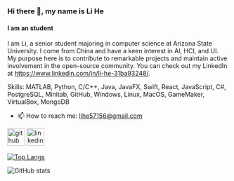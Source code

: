### Hi there 👋, my name is Li He
#### I am an student 

I am Li, a senior student majoring in computer science at Arizona State University. I come from China and have a keen interest in AI, HCI, and UI. My purpose here is to contribute to remarkable projects and maintain active involvement in the open-source community. You can check out my LinkedIn at https://www.linkedin.com/in/li-he-31ba93248/.

Skills: MATLAB, Python, C/C++, Java, JavaFX, Swift, React, JavaScript, C#, PostgreSQL, Minitab, GitHub, Windows, Linux, MacOS, GameMaker, VirtualBox, MongoDB

- 📫 How to reach me: lihe57156@gmail.com 


[<img src='https://cdn.jsdelivr.net/npm/simple-icons@3.0.1/icons/github.svg' alt='github' height='40'>](https://github.com/Li-8023)  [<img src='https://cdn.jsdelivr.net/npm/simple-icons@3.0.1/icons/linkedin.svg' alt='linkedin' height='40'>](https://www.linkedin.com/in/li-he-31ba93248/)  

[![Top Langs](https://github-readme-stats.vercel.app/api/top-langs/?username=Li-8023)](https://github.com/anuraghazra/github-readme-stats)

![GitHub stats](https://github-readme-stats.vercel.app/api?username=Li-8023&show_icons=true)  


<!--
**Li-8023/Li-8023** is a ✨ _special_ ✨ repository because its `README.md` (this file) appears on your GitHub profile.

Here are some ideas to get you started:

- 🔭 I’m currently working on ...
- 🌱 I’m currently learning ...
- 👯 I’m looking to collaborate on ...
- 🤔 I’m looking for help with ...
- 💬 Ask me about ...
- 📫 How to reach me: ...
- 😄 Pronouns: ...
- ⚡ Fun fact: ...
-->
